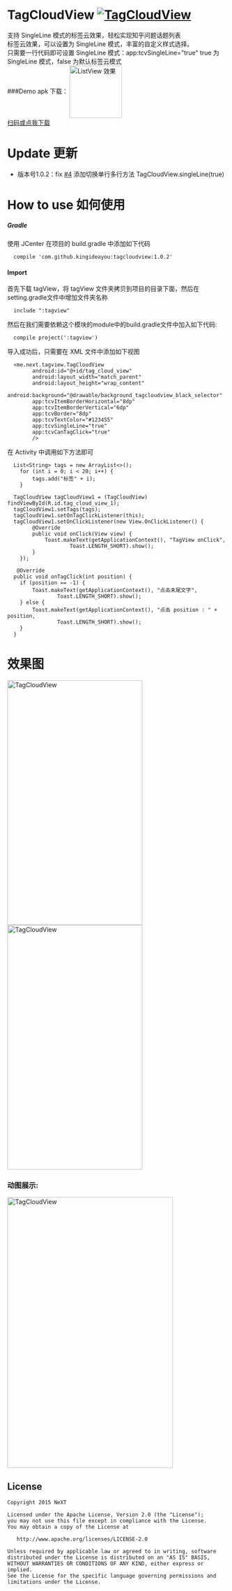 # TagCloudView [![TagCloudView](https://img.shields.io/badge/kingideayou-TagCloudView-brightgreen.svg?style=flat)](https://kingideayou.github.io)


支持 SingleLine 模式的标签云效果，轻松实现知乎问题话题列表  
标签云效果，可以设置为 SingleLine 模式，丰富的自定义样式选择。  
只需要一行代码即可设置 SingleLine 模式：app:tcvSingleLine="true" true 为 SingleLine 模式，false 为默认标签云模式  
###Demo apk 下载：
<img src="https://raw.githubusercontent.com/kingideayou/TagCloudView/master/imgs/TagCloudView.png" width = "120" height = "120" alt="ListView 效果" align=center />  
[扫码或点我下载](https://github.com/kingideayou/TagCloudView/raw/master/apk/Demo.apk)  

# Update 更新
* 版本号1.0.2：fix [#4](https://github.com/kingideayou/TagCloudView/issues/3) 添加切换单行多行方法 TagCloudView.singleLine(true)

# How to use 如何使用

##### Gradle  
使用 JCenter 在项目的 build.gradle 中添加如下代码
      
      compile 'com.github.kingideayou:tagcloudview:1.0.2'
      
#### Import 
首先下载 tagView，将 tagView 文件夹拷贝到项目的目录下面，然后在setting.gradle文件中增加文件夹名称

      include ":tagview"

然后在我们需要依赖这个模块的module中的build.gradle文件中加入如下代码:
    
      compile project(':tagview')
      
导入成功后，只需要在 XML 文件中添加如下视图

      <me.next.tagview.TagCloudView
            android:id="@+id/tag_cloud_view"
            android:layout_width="match_parent"
            android:layout_height="wrap_content"
            android:background="@drawable/background_tagcloudview_black_selector"
            app:tcvItemBorderHorizontal="8dp"
            app:tcvItemBorderVertical="6dp"
            app:tcvBorder="8dp"
            app:tcvTextColor="#123455"
            app:tcvSingleLine="true"
            app:tcvCanTagClick="true"
            />

在 Activity 中调用如下方法即可

      List<String> tags = new ArrayList<>();
        for (int i = 0; i < 20; i++) {
            tags.add("标签" + i);
        }
        
      TagCloudView tagCloudView1 = (TagCloudView) findViewById(R.id.tag_cloud_view_1);
      tagCloudView1.setTags(tags);
      tagCloudView1.setOnTagClickListener(this);
      tagCloudView1.setOnClickListener(new View.OnClickListener() {
            @Override
            public void onClick(View view) {
                Toast.makeText(getApplicationContext(), "TagView onClick",
                        Toast.LENGTH_SHORT).show();
            }
        });
        
       @Override
      public void onTagClick(int position) {
        if (position == -1) {
            Toast.makeText(getApplicationContext(), "点击末尾文字",
                    Toast.LENGTH_SHORT).show();
        } else {
            Toast.makeText(getApplicationContext(), "点击 position : " + position,
                    Toast.LENGTH_SHORT).show();
        }
      }

# 效果图

<img src="https://raw.githubusercontent.com/kingideayou/TagCloudView/master/imgs/tagCloudView_1.png" width = "310" height = "560" alt="TagCloudView" align=center />
<img src="https://raw.githubusercontent.com/kingideayou/TagCloudView/master/imgs/tagCloudView_2.png" width = "310" height = "560" alt="TagCloudView" align=center />

### 动图展示:

<img src="https://raw.githubusercontent.com/kingideayou/TagCloudView/master/imgs/tagCloudView_3.gif" width = "380" height = "620" alt="TagCloudView" align=center />  
  
  
## License

    Copyright 2015 NeXT

    Licensed under the Apache License, Version 2.0 (the "License");
    you may not use this file except in compliance with the License.
    You may obtain a copy of the License at

       http://www.apache.org/licenses/LICENSE-2.0

    Unless required by applicable law or agreed to in writing, software
    distributed under the License is distributed on an "AS IS" BASIS,
    WITHOUT WARRANTIES OR CONDITIONS OF ANY KIND, either express or implied.
    See the License for the specific language governing permissions and
    limitations under the License.

